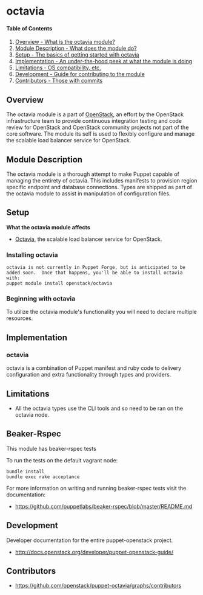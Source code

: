 octavia
=======

#### Table of Contents

1. [Overview - What is the octavia module?](#overview)
2. [Module Description - What does the module do?](#module-description)
3. [Setup - The basics of getting started with octavia](#setup)
4. [Implementation - An under-the-hood peek at what the module is doing](#implementation)
5. [Limitations - OS compatibility, etc.](#limitations)
6. [Development - Guide for contributing to the module](#development)
7. [Contributors - Those with commits](#contributors)

Overview
--------

The octavia module is a part of [OpenStack](https://www.openstack.org), an effort by the OpenStack infrastructure team to provide continuous integration testing and code review for OpenStack and OpenStack community projects not part of the core software.  The module its self is used to flexibly configure and manage the scalable load balancer service for OpenStack.

Module Description
------------------

The octavia module is a thorough attempt to make Puppet capable of managing the entirety of octavia.  This includes manifests to provision region specific endpoint and database connections.  Types are shipped as part of the octavia module to assist in manipulation of configuration files.

Setup
-----

**What the octavia module affects**

* [Octavia](https://wiki.openstack.org/wiki/Octavia), the scalable load balancer service for OpenStack.

### Installing octavia

    octavia is not currently in Puppet Forge, but is anticipated to be added soon.  Once that happens, you'll be able to install octavia with:
    puppet module install openstack/octavia

### Beginning with octavia

To utilize the octavia module's functionality you will need to declare multiple resources.

Implementation
--------------

### octavia

octavia is a combination of Puppet manifest and ruby code to delivery configuration and extra functionality through types and providers.

Limitations
------------

* All the octavia types use the CLI tools and so need to be ran on the octavia node.

Beaker-Rspec
------------

This module has beaker-rspec tests

To run the tests on the default vagrant node:

```shell
bundle install
bundle exec rake acceptance
```

For more information on writing and running beaker-rspec tests visit the documentation:

* https://github.com/puppetlabs/beaker-rspec/blob/master/README.md

Development
-----------

Developer documentation for the entire puppet-openstack project.

* http://docs.openstack.org/developer/puppet-openstack-guide/

Contributors
------------

* https://github.com/openstack/puppet-octavia/graphs/contributors
